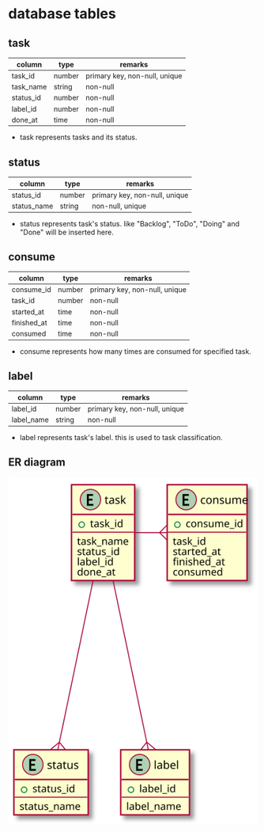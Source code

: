 
# database tables

## task

| column    | type   | remarks                       |
|-----------|--------|-------------------------------|
| task_id   | number | primary key, non-null, unique |
| task_name | string | non-null                      |
| status_id | number | non-null                      | 
| label_id  | number | non-null                      | 
| done_at   | time   | non-null                      | 

* task represents tasks and its status.

## status

| column      | type   | remarks                       |
|-------------|--------|-------------------------------|
| status_id   | number | primary key, non-null, unique |
| status_name | string | non-null, unique              |

* status represents task's status. like "Backlog", "ToDo", "Doing" and "Done" will be inserted here.

## consume

| column      | type   | remarks                       |
|-------------|--------|-------------------------------|
| consume_id  | number | primary key, non-null, unique |
| task_id     | number | non-null                      |
| started_at  | time   | non-null                      | 
| finished_at | time   | non-null                      | 
| consumed    | time   | non-null                      | 

* consume represents how many times are consumed for specified task.

## label

| column     | type   | remarks                       |
|------------|--------|-------------------------------|
| label_id   | number | primary key, non-null, unique |
| label_name | string | non-null                      |

* label represents task's label. this is used to task classification.

## ER diagram

![er.svg](./uml/er.svg)

